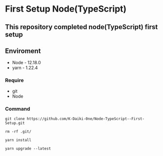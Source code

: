# First Setup Node(TypeScript)

## This repository completed node(TypeScript) first setup 

## Enviroment
- Node - 12.18.0
- yarn - 1.22.4


### Require
- git 
- Node
### Command

```git:command
git clone https://github.com/K-Daiki-0ne/Node-TypeScript--First-Setup.git 
```

```remove:git
rm -rf .git/
```

```yarn:command
yarn install
```

```yarn:command
yarn upgrade --latest
```